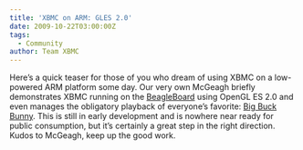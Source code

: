 ```yaml
---
title: 'XBMC on ARM: GLES 2.0'
date: 2009-10-22T03:00:00Z
tags:
  - Community
author: Team XBMC
---
```

Here’s a quick teaser for those of you who dream of using XBMC on a low-powered ARM platform some day. Our very own McGeagh briefly demonstrates XBMC running on the [BeagleBoard](http://beagleboard.org) using OpenGL ES 2.0 and even manages the obligatory playback of everyone’s favorite: [Big Buck Bunny](https://peach.blender.org/). This is still in early development and is nowhere near ready for public consumption, but it’s certainly a great step in the right direction. Kudos to McGeagh, keep up the good work.

  

 